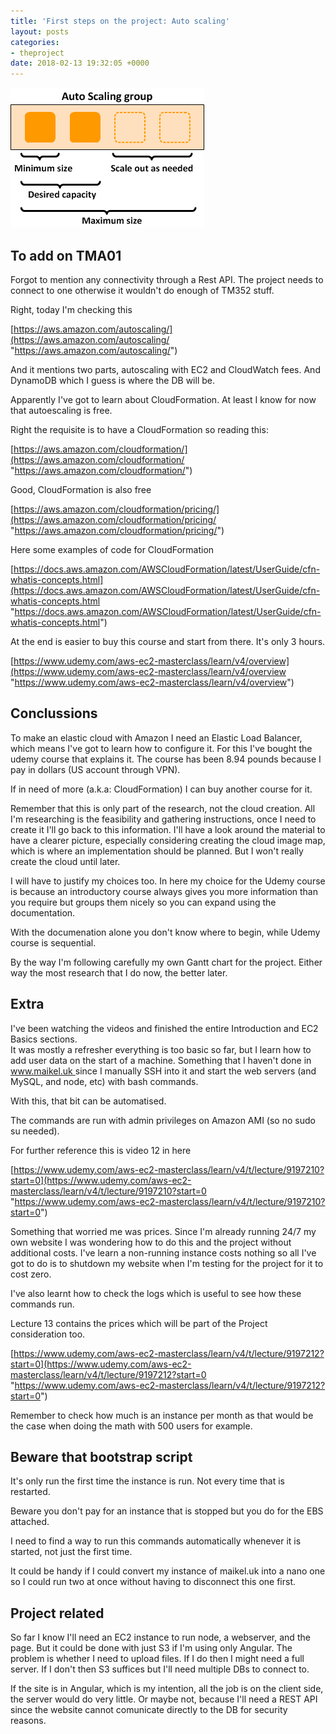 ```yaml
---
title: 'First steps on the project: Auto scaling'
layout: posts
categories:
- theproject
date: 2018-02-13 19:32:05 +0000
---
```

![](/uploads/2018/02/13/as-basic-diagram.png)

## To add on TMA01

Forgot to mention any connectivity through a Rest API. The project needs to connect to one otherwise it wouldn't do enough of TM352 stuff.

Right, today I'm checking this

[https://aws.amazon.com/autoscaling/](https://aws.amazon.com/autoscaling/ "https://aws.amazon.com/autoscaling/")

And it mentions two parts, autoscaling with EC2 and CloudWatch fees. And DynamoDB which I guess is where the DB will be.

Apparently I've got to learn about CloudFormation. At least I know for now that autoescaling is free.

Right the requisite is to have a CloudFormation so reading this:

[https://aws.amazon.com/cloudformation/](https://aws.amazon.com/cloudformation/ "https://aws.amazon.com/cloudformation/")

Good, CloudFormation is also free

[https://aws.amazon.com/cloudformation/pricing/](https://aws.amazon.com/cloudformation/pricing/ "https://aws.amazon.com/cloudformation/pricing/")

Here some examples of code for CloudFormation

[https://docs.aws.amazon.com/AWSCloudFormation/latest/UserGuide/cfn-whatis-concepts.html](https://docs.aws.amazon.com/AWSCloudFormation/latest/UserGuide/cfn-whatis-concepts.html "https://docs.aws.amazon.com/AWSCloudFormation/latest/UserGuide/cfn-whatis-concepts.html")

At the end is easier to buy this course and start from there. It's only 3 hours.

[https://www.udemy.com/aws-ec2-masterclass/learn/v4/overview](https://www.udemy.com/aws-ec2-masterclass/learn/v4/overview "https://www.udemy.com/aws-ec2-masterclass/learn/v4/overview")

## Conclussions

To make an elastic cloud with Amazon I need an Elastic Load Balancer, which means I've got to learn how to configure it. For this I've bought the udemy course that explains it. The course has been 8.94 pounds because I pay in dollars (US account through VPN).

If in need of more (a.k.a: CloudFormation) I can buy another course for it.

Remember that this is only part of the research, not the cloud creation. All I'm researching is the feasibility and gathering instructions, once I need to create it I'll go back to this information. I'll have a look around the material to have a clearer picture, especially considering creating the cloud image map, which is where an implementation should be planned. But I won't really create the cloud until later.

I will have to justify my choices too. In here my choice for the Udemy course is because an introductory course always gives you more information than you require but groups them nicely so you can expand using the documentation.

With the documenation alone you don't know where to begin, while Udemy course is sequential.

By the way I'm following carefully my own Gantt chart for the project. Either way the most research that I do now, the better later.

## Extra

I've been watching the videos and finished the entire Introduction and EC2 Basics sections.   
It was mostly a refresher everything is too basic so far, but I learn how to add user data on the start of a machine. Something that I haven't done in [www.maikel.uk ](www.maikel.uk  "www.maikel.uk ")since I manually SSH into it and start the web servers (and MySQL, and node, etc) with bash commands. 

With this, that bit can be automatised. 

The commands are run with admin privileges on Amazon AMI (so no sudo su needed). 

For further reference this is video 12 in here

[https://www.udemy.com/aws-ec2-masterclass/learn/v4/t/lecture/9197210?start=0](https://www.udemy.com/aws-ec2-masterclass/learn/v4/t/lecture/9197210?start=0 "https://www.udemy.com/aws-ec2-masterclass/learn/v4/t/lecture/9197210?start=0")

Something that worried me was prices. Since I'm already running 24/7 my own website I was wondering how to do this and the project without additional costs. I've learn a non-running instance costs nothing so all I've got to do is to shutdown my website when I'm testing for the project for it to cost zero. 

I've also learnt how to check the logs which is useful to see how these commands run. 

Lecture 13 contains the prices which will be part of the Project consideration too. 

[https://www.udemy.com/aws-ec2-masterclass/learn/v4/t/lecture/9197212?start=0](https://www.udemy.com/aws-ec2-masterclass/learn/v4/t/lecture/9197212?start=0 "https://www.udemy.com/aws-ec2-masterclass/learn/v4/t/lecture/9197212?start=0")

Remember to check how much is an instance per month as that would be the case when doing the math with 500 users for example. 

## Beware that bootstrap script

It's only run the first time the instance is run. Not every time that is restarted. 

Beware you don't pay for an instance that is stopped but you do for the EBS attached. 

I need to find a way to run this commands automatically whenever it is started, not just the first time. 

It could be handy if I could convert my instance of maikel.uk into a nano one so I could run two at once without having to disconnect this one first. 

## Project related

So far I know I'll need an EC2 instance to run node, a webserver, and the page. But it could be done with just S3 if I'm using only Angular. The problem is whether I need to upload files. If I do then I might need a full server. If I don't then S3 suffices but I'll need multiple DBs to connect to. 

If the site is in Angular, which is my intention, all the job is on the client side, the server would do very little. Or maybe not, because I'll need a REST API since the website cannot comunicate directly to the DB for security reasons. 